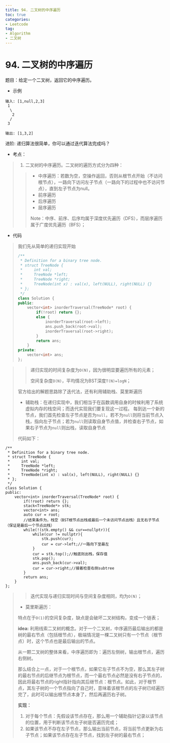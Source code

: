 ```yaml
---
title: 94. 二叉树的中序遍历
toc: true
categories:
- Leetcode
tag: 
- Algorithm
- 二叉树
---
```


# 94. 二叉树的中序遍历

题目：给定一个二叉树，返回它的中序遍历。

- 示例

```
输入: [1,null,2,3]
 1
  \
   2
  /
 3
  
输出: [1,3,2]
```

进阶: 递归算法很简单，你可以通过迭代算法完成吗？

<!--more-->

- 考点：
> 1. 二叉树的中序遍历。二叉树的遍历方式分为四种：
> > - 中序遍历：若数为空，空操作返回，否则从根节点开始（不访问根节点），一路向下访问左子节点（一路向下的过程中也不访问节点），直到左子节点为null。
> > - 前序遍历
> > - 后序遍历
> > - 层序遍历  
> >
> > Note：中序、前序、后序均属于深度优先遍历（DFS），而层序遍历属于广度优先遍历（BFS）；

- 代码
> 我们先从简单的递归实现开始
>
> ```c++
> /**
>  * Definition for a binary tree node.
>  * struct TreeNode {
>  *     int val;
>  *     TreeNode *left;
>  *     TreeNode *right;
>  *     TreeNode(int x) : val(x), left(NULL), right(NULL) {}
>  * };
>  */
> class Solution {
> public:
>     vector<int> inorderTraversal(TreeNode* root) {
>         if(!root) return {};
>         else {
>             inorderTraversal(root->left);
>             ans.push_back(root->val);
>             inorderTraversal(root->right);
>         }
>         return ans;
>     }
> private:
>     vector<int> ans;
> };
> ```
>
> 

> > 递归实现的时间复杂度为`O(N)`，因为很明显要遍历所有的元素；
> >
> > 空间复杂度`O(N)`，平均情况为BST深度`T(N)=logN`；
>
> 
>
> 官方给出的解题思路除了迭代法，还有利用辅助栈、莫里斯遍历
>
> - 辅助栈：在递归实现中，我们相当于在函数调用自身的时候利用了系统虚拟内存的栈空间；而迭代实现我们要复现这一过程。
> 每到达一个新的节点，我们首先检查左子节点是否为`null`，若不为`null`则将当前节点入栈，指向左子节点；若为`null`则读取自身节点值，并检查右子节点，如果右子节点为`null`则出栈，读取自身节点
>
> 代码如下：

    /**
     * Definition for a binary tree node.
     * struct TreeNode {
     *     int val;
     *     TreeNode *left;
     *     TreeNode *right;
     *     TreeNode(int x) : val(x), left(NULL), right(NULL) {}
     * };
     */
    class Solution {
    public:
        vector<int> inorderTraversal(TreeNode* root) {
            if(!root) return {};
            stack<TreeNode*> stk;
            vector<int> ans;
            auto cur = root;
            //结束条件为，栈空（BST根节点出栈或最后一个未访问节点出栈）且无右子节点（保证是最后一个节点出栈）
            while(!(stk.empty() && cur==nullptr)){
                while(cur != nullptr){
                    stk.push(cur);
                    cur = cur->left;//一路向下至最左
                }
                cur = stk.top();//触底则出栈，保存值
                stk.pop();
                ans.push_back(cur->val);
                cur = cur->right;//接着检查右侧subtree
            }
            return ans;
        }
    };

> > 迭代实现与递归实现时间与空间复杂度相同，均为`O(N)`；
>
> - 莫里斯遍历：
>
> 特点在于`O(1)`的空间复杂度，缺点是会破坏二叉树结构，变成一个链表；
>
> **idea:** 利用线索二叉树的概念。对于一个二叉树，中序遍历最后输出的都是树的最右节点（包括根节点），极端情况是一棵二叉树只有一个节点（根节点）时，这个节点也是最后输出的节点。
>
> 从一颗二叉树的整体来看，中序遍历即为：遍历左侧树，输出根节点，遍历右侧树。
>
> 那么结合上一点，对于一个根节点，如果它左子节点不为空，那么其左子树的最右节点的后继节点为根节点，而一个最右节点必然是没有右子节点的，因此将最右节点的right指针指向其后继节点：根节点。如此，对于根节点，其左子树的一个节点指向了自己时，意味着该根节点的左子树已经遍历完了，此时可以输出根节点本身了，然后再遍历右子树。
>
> **实现：**
>
> 1. 对于每个节点：先假设该节点存在，那么用一个辅助指针记录以该节点的位置，用于判断该节点左子树是否遍历完成；
> 2. 如果该节点不存在左子节点，那么输出当前节点，将当前节点更新为右子节点；如果该节点存在左子节点，找到左子树的最右节点；